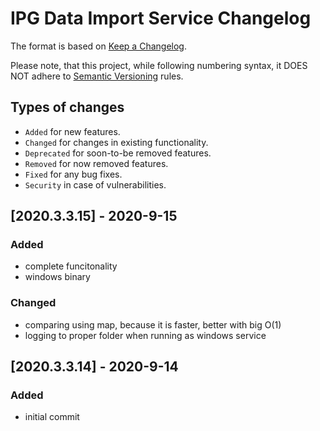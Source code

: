 # IPG Data Import Service Changelog

The format is based on [Keep a Changelog](http://keepachangelog.com/en/1.0.0/).

Please note, that this project, while following numbering syntax, it DOES NOT
adhere to [Semantic Versioning](http://semver.org/spec/v2.0.0.html) rules.

## Types of changes

* ```Added``` for new features.
* ```Changed``` for changes in existing functionality.
* ```Deprecated``` for soon-to-be removed features.
* ```Removed``` for now removed features.
* ```Fixed``` for any bug fixes.
* ```Security``` in case of vulnerabilities.

## [2020.3.3.15] - 2020-9-15

### Added
- complete funcitonality
- windows binary

### Changed
- comparing using map, because it is faster, better with big O(1)
- logging to proper folder when running as windows service

## [2020.3.3.14] - 2020-9-14

### Added
- initial commit
